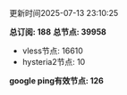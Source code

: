 更新时间2025-07-13 23:10:25

**总订阅: 188**
**总节点: 39958**
- vless节点: 16610
- hysteria2节点: 10

**google ping有效节点: 126**
